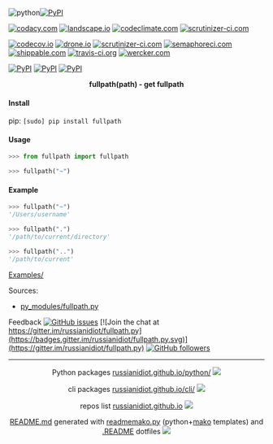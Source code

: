 ![python](https://img.shields.io/badge/language-python-blue.svg)[![PyPI](https://img.shields.io/pypi/pyversions/fullpath.svg)](https://pypi.python.org/pypi/fullpath)

[![codacy.com](https://api.codacy.com/project/badge/Grade/35b047ae7ed143a0a45a9a173e362161)](https://www.codacy.com/app/russianidiot-github/fullpath-py/dashboard)
[![landscape.io](https://landscape.io/github/russianidiot/fullpath.py/master/landscape.svg?style=flat)](https://landscape.io/github/russianidiot/fullpath.py)
[![codeclimate.com](https://codeclimate.com/github/russianidiot/fullpath.py/badges/gpa.svg)](https://codeclimate.com/github/russianidiot/fullpath.py)
[![scrutinizer-ci.com](https://scrutinizer-ci.com/g/russianidiot/fullpath.py/badges/quality-score.png?b=master)](https://scrutinizer-ci.com/g/russianidiot/fullpath.py/)

[![codecov.io](https://codecov.io/github/russianidiot/fullpath.py/coverage.svg?branch=master)](https://codecov.io/github/russianidiot/fullpath.py?branch=master)
[![drone.io](https://drone.io/github.com/russianidiot/fullpath.py/status.png)](https://drone.io/github.com/russianidiot/fullpath.py)
[![scrutinizer-ci.com](https://scrutinizer-ci.com/g/russianidiot/fullpath.py/badges/build.png?b=master)](https://scrutinizer-ci.com/g/russianidiot/fullpath.py/)
[![semaphoreci.com](https://semaphoreci.com/api/v1/russianidiot/fullpath-py/branches/master/shields_badge.svg)](https://semaphoreci.com/russianidiot/fullpath-py)
[![shippable.com](https://api.shippable.com/projects/57068cbb2a8192902e1bbb9d/badge?branch=master)](https://app.shippable.com/projects/57068cbb2a8192902e1bbb9d)
[![travis-ci.org](https://travis-ci.org/russianidiot/fullpath.py.svg)](https://travis-ci.org/russianidiot/fullpath.py)
[![wercker.com](https://app.wercker.com/status/9255faeeb5f41bdd0bb7bdc2f1419752/s/master)](https://app.wercker.com/#applications/570bdaad2831cf7033139ceb)

[![PyPI](https://img.shields.io/pypi/v/fullpath.svg)](https://pypi.python.org/pypi/fullpath)
[![PyPI](https://img.shields.io/pypi/dm/fullpath.svg)](https://pypi.python.org/pypi/fullpath)
[![PyPI](https://img.shields.io/pypi/dd/fullpath.svg)](https://pypi.python.org/pypi/fullpath)

<p align="center">
    <b>fullpath(path) - get fullpath</b>
</p>

#### Install

pip: 
`[sudo] pip install fullpath`

#### Usage

```python
>>> from fullpath import fullpath

>>> fullpath("~")
```

#### Example

```python
>>> fullpath("~")
'/Users/username'

>>> fullpath(".")
'/path/to/current/directory'

>>> fullpath("..")
'/path/to/current'
```

[Examples/](https://github.com/russianidiot/fullpath.py/tree/master/Examples)

Sources:
*	[py_modules/fullpath.py](https://github.com/russianidiot/fullpath.py/blob/master/py_modules/fullpath.py)

Feedback
[![GitHub issues](https://img.shields.io/github/issues/russianidiot/fullpath.py.svg)](https://github.com/russianidiot/fullpath.py/issues)
[![Join the chat at https://gitter.im/russianidiot/fullpath.py](https://badges.gitter.im/russianidiot/fullpath.py.svg)](https://gitter.im/russianidiot/fullpath.py)
[![GitHub followers](https://img.shields.io/github/followers/russianidiot.svg?style=social&label=Follow)](https://github.com/russianidiot)

* * *

<p align="center">
	Python packages <a href="http://russianidiot.github.io/python/">russianidiot.github.io/python/</a>
	<img src="http://russianidiot.github.io/images/python/16.png" />
</p>
<p align="center">
	cli packages <a href="http://russianidiot.github.io/python/">russianidiot.github.io/cli/</a>
<img src="http://russianidiot.github.io/images/cli/16.png" />
</p>

<p align="center">
	repos list <a href="http://russianidiot.github.io/">russianidiot.github.io</a> <img src="http://russianidiot.github.io/images/star/16.png" />
</p>

<p align="center">
	<a href="https://raw.githubusercontent.com/russianidiot/fullpath.py/master/README.md">README.md</a> generated with <a href="https://github.com/russianidiot/readme-mako.py">readmemako.py</a> (python+<a href="http://www.makotemplates.org/">mako</a> templates) and <a href="https://github.com/russianidiot-dotfiles/.README">.README</a> dotfiles 
<img src="http://russianidiot.github.io/images/book/16.png">
</p>
